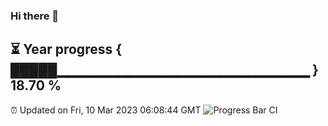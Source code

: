 ### Hi there 👋
⏳ Year progress { █████▁▁▁▁▁▁▁▁▁▁▁▁▁▁▁▁▁▁▁▁▁▁▁▁▁ } 18.70 %
---
⏰ Updated on Fri, 10 Mar 2023 06:08:44 GMT
![Progress Bar CI](https://github.com/Moyi321/Moyi321/workflows/Progress%20Bar%20CI/badge.svg)
